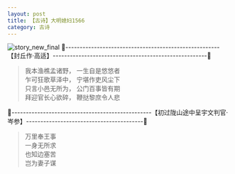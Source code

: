 ```yaml
---
layout: post
title: 【古诗】大明媳妇1566
category: 古诗
---
```

![story_new_final](http://rab41f8zg.hd-bkt.clouddn.com/img/story_new_final_0322.png)
🍑------------------------------------------------------【封丘作·高适】------------------------------------------------------🍑
>我本渔樵孟诸野， 一生自是悠悠者<br/>
>乍可狂歌草泽中， 宁堪作吏风尘下<br/>
>只言小邑无所为， 公门百事皆有期<br/>
>拜迎官长心欲碎， 鞭挞黎庶令人悲<br/>

🍑-------------------------------------------------【初过陇山途中呈宇文判官·岑参】-----------------------------------------🍑
>万里奉王事<br/>
>一身无所求<br/>
>也知边塞苦<br/>
>岂为妻子谋<br/>


